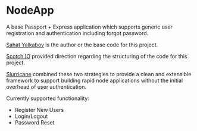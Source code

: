# NodeApp

A base Passport + Express application which supports generic user registration and authentication including forgot password.

[Sahat Yalkabov](http://sahatyalkabov.com/how-to-implement-password-reset-in-nodejs/) is the author or the base code for this project.

[Scotch.IO](https://scotch.io/tutorials/node-and-angular-to-do-app-application-organization-and-structure) provided direction regarding the structuring of the code for this project.

[Slurricane](https://github.com/slurricane) combined these two strategies to provide a clean and extensible framework to support building rapid node applications without the initial overhead of user authentication.

Currently supported functionality:
* Register New Users
* Login/Logout
* Password Reset
